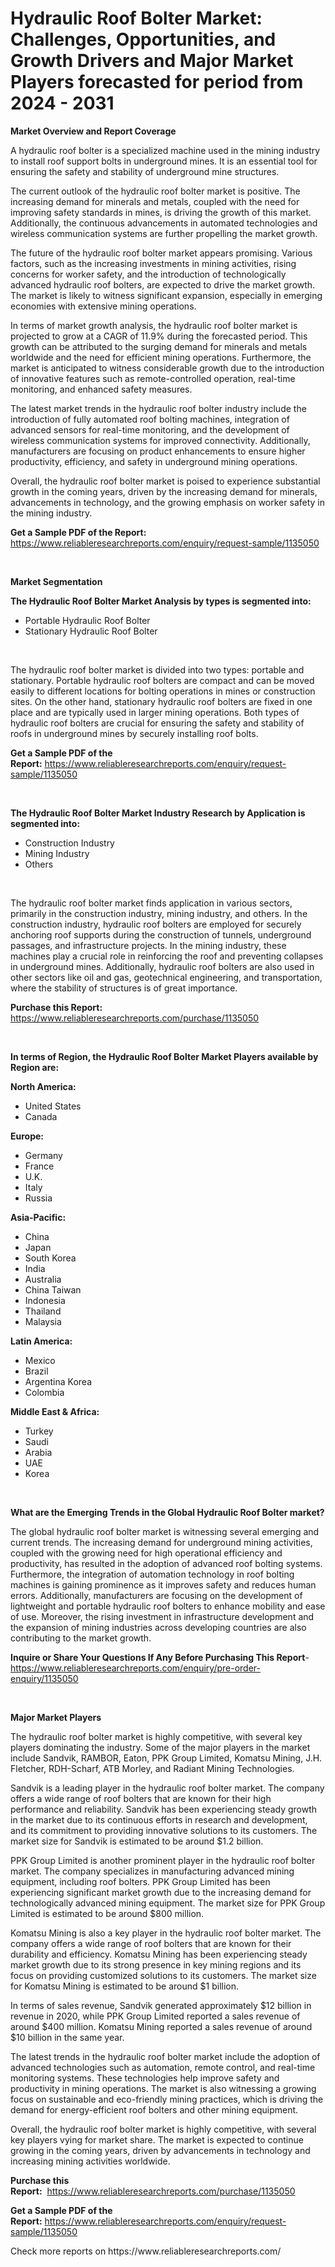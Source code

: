 <p><h1>Hydraulic Roof Bolter Market: Challenges, Opportunities, and Growth Drivers and Major Market Players forecasted for period from 2024 - 2031</h1></p><p><strong>Market Overview and Report Coverage</strong></p>
<p><p>A hydraulic roof bolter is a specialized machine used in the mining industry to install roof support bolts in underground mines. It is an essential tool for ensuring the safety and stability of underground mine structures. </p><p>The current outlook of the hydraulic roof bolter market is positive. The increasing demand for minerals and metals, coupled with the need for improving safety standards in mines, is driving the growth of this market. Additionally, the continuous advancements in automated technologies and wireless communication systems are further propelling the market growth.</p><p>The future of the hydraulic roof bolter market appears promising. Various factors, such as the increasing investments in mining activities, rising concerns for worker safety, and the introduction of technologically advanced hydraulic roof bolters, are expected to drive the market growth. The market is likely to witness significant expansion, especially in emerging economies with extensive mining operations.</p><p>In terms of market growth analysis, the hydraulic roof bolter market is projected to grow at a CAGR of 11.9% during the forecasted period. This growth can be attributed to the surging demand for minerals and metals worldwide and the need for efficient mining operations. Furthermore, the market is anticipated to witness considerable growth due to the introduction of innovative features such as remote-controlled operation, real-time monitoring, and enhanced safety measures.</p><p>The latest market trends in the hydraulic roof bolter industry include the introduction of fully automated roof bolting machines, integration of advanced sensors for real-time monitoring, and the development of wireless communication systems for improved connectivity. Additionally, manufacturers are focusing on product enhancements to ensure higher productivity, efficiency, and safety in underground mining operations.</p><p>Overall, the hydraulic roof bolter market is poised to experience substantial growth in the coming years, driven by the increasing demand for minerals, advancements in technology, and the growing emphasis on worker safety in the mining industry.</p></p>
<p><strong>Get a Sample PDF of the Report:</strong> <a href="https://www.reliableresearchreports.com/enquiry/request-sample/1135050">https://www.reliableresearchreports.com/enquiry/request-sample/1135050</a></p>
<p>&nbsp;</p>
<p><strong>Market Segmentation</strong></p>
<p><strong>The Hydraulic Roof Bolter Market Analysis by types is segmented into:</strong></p>
<p><ul><li>Portable Hydraulic Roof Bolter</li><li>Stationary Hydraulic Roof Bolter</li></ul></p>
<p>&nbsp;</p>
<p><p>The hydraulic roof bolter market is divided into two types: portable and stationary. Portable hydraulic roof bolters are compact and can be moved easily to different locations for bolting operations in mines or construction sites. On the other hand, stationary hydraulic roof bolters are fixed in one place and are typically used in larger mining operations. Both types of hydraulic roof bolters are crucial for ensuring the safety and stability of roofs in underground mines by securely installing roof bolts.</p></p>
<p><strong>Get a Sample PDF of the Report:</strong>&nbsp;<a href="https://www.reliableresearchreports.com/enquiry/request-sample/1135050">https://www.reliableresearchreports.com/enquiry/request-sample/1135050</a></p>
<p>&nbsp;</p>
<p><strong>The Hydraulic Roof Bolter Market Industry Research by Application is segmented into:</strong></p>
<p><ul><li>Construction Industry</li><li>Mining Industry</li><li>Others</li></ul></p>
<p>&nbsp;</p>
<p><p>The hydraulic roof bolter market finds application in various sectors, primarily in the construction industry, mining industry, and others. In the construction industry, hydraulic roof bolters are employed for securely anchoring roof supports during the construction of tunnels, underground passages, and infrastructure projects. In the mining industry, these machines play a crucial role in reinforcing the roof and preventing collapses in underground mines. Additionally, hydraulic roof bolters are also used in other sectors like oil and gas, geotechnical engineering, and transportation, where the stability of structures is of great importance.</p></p>
<p><strong>Purchase this Report:</strong>&nbsp; <a href="https://www.reliableresearchreports.com/purchase/1135050">https://www.reliableresearchreports.com/purchase/1135050</a></p>
<p>&nbsp;</p>
<p><strong>In terms of Region, the Hydraulic Roof Bolter Market Players available by Region are:</strong></p>
<p>
    <p> <strong> North America: </strong>
        <ul>
            <li>United States</li>
            <li>Canada</li>
        </ul>
        </p> 
    <p> <strong> Europe: </strong>
        <ul>
            <li>Germany</li>
            <li>France</li>
            <li>U.K.</li>
            <li>Italy</li>
            <li>Russia</li>
        </ul>
        </p> 
    <p> <strong> Asia-Pacific: </strong>
        <ul>
            <li>China</li>
            <li>Japan</li>
            <li>South Korea</li>
            <li>India</li>
            <li>Australia</li>
            <li>China Taiwan</li>
            <li>Indonesia</li>
            <li>Thailand</li>
            <li>Malaysia</li>
        </ul>
        </p> 
    <p> <strong> Latin America: </strong>
        <ul>
            <li>Mexico</li>
            <li>Brazil</li>
            <li>Argentina Korea</li>
            <li>Colombia</li>
        </ul>
        </p> 
    <p> <strong> Middle East & Africa: </strong>
        <ul>
            <li>Turkey</li>
            <li>Saudi</li>
            <li>Arabia</li>
            <li>UAE</li>
            <li>Korea</li>
        </ul>
    </p>
    </p>
<p>&nbsp;</p>
<p><strong>What are the Emerging Trends in the Global Hydraulic Roof Bolter market?</strong></p>
<p><p>The global hydraulic roof bolter market is witnessing several emerging and current trends. The increasing demand for underground mining activities, coupled with the growing need for high operational efficiency and productivity, has resulted in the adoption of advanced roof bolting systems. Furthermore, the integration of automation technology in roof bolting machines is gaining prominence as it improves safety and reduces human errors. Additionally, manufacturers are focusing on the development of lightweight and portable hydraulic roof bolters to enhance mobility and ease of use. Moreover, the rising investment in infrastructure development and the expansion of mining industries across developing countries are also contributing to the market growth.</p></p>
<p><strong>Inquire or Share Your Questions If Any Before Purchasing This Report</strong>- <a href="https://www.reliableresearchreports.com/enquiry/pre-order-enquiry/1135050">https://www.reliableresearchreports.com/enquiry/pre-order-enquiry/1135050</a></p>
<p>&nbsp;</p>
<p><strong>Major Market Players</strong></p>
<p><p>The hydraulic roof bolter market is highly competitive, with several key players dominating the industry. Some of the major players in the market include Sandvik, RAMBOR, Eaton, PPK Group Limited, Komatsu Mining, J.H. Fletcher, RDH-Scharf, ATB Morley, and Radiant Mining Technologies.</p><p>Sandvik is a leading player in the hydraulic roof bolter market. The company offers a wide range of roof bolters that are known for their high performance and reliability. Sandvik has been experiencing steady growth in the market due to its continuous efforts in research and development, and its commitment to providing innovative solutions to its customers. The market size for Sandvik is estimated to be around $1.2 billion. </p><p>PPK Group Limited is another prominent player in the hydraulic roof bolter market. The company specializes in manufacturing advanced mining equipment, including roof bolters. PPK Group Limited has been experiencing significant market growth due to the increasing demand for technologically advanced mining equipment. The market size for PPK Group Limited is estimated to be around $800 million.</p><p>Komatsu Mining is also a key player in the hydraulic roof bolter market. The company offers a wide range of roof bolters that are known for their durability and efficiency. Komatsu Mining has been experiencing steady market growth due to its strong presence in key mining regions and its focus on providing customized solutions to its customers. The market size for Komatsu Mining is estimated to be around $1 billion.</p><p>In terms of sales revenue, Sandvik generated approximately $12 billion in revenue in 2020, while PPK Group Limited reported a sales revenue of around $400 million. Komatsu Mining reported a sales revenue of around $10 billion in the same year.</p><p>The latest trends in the hydraulic roof bolter market include the adoption of advanced technologies such as automation, remote control, and real-time monitoring systems. These technologies help improve safety and productivity in mining operations. The market is also witnessing a growing focus on sustainable and eco-friendly mining practices, which is driving the demand for energy-efficient roof bolters and other mining equipment.</p><p>Overall, the hydraulic roof bolter market is highly competitive, with several key players vying for market share. The market is expected to continue growing in the coming years, driven by advancements in technology and increasing mining activities worldwide.</p></p>
<p><strong>Purchase this Report:</strong>&nbsp;&nbsp;<a href="https://www.reliableresearchreports.com/purchase/1135050">https://www.reliableresearchreports.com/purchase/1135050</a></p>
<p></p>
<p><strong>Get a Sample PDF of the Report:</strong>&nbsp;<a href="https://www.reliableresearchreports.com/enquiry/request-sample/1135050">https://www.reliableresearchreports.com/enquiry/request-sample/1135050</a></p>
<p>Check more reports on https://www.reliableresearchreports.com/</p>